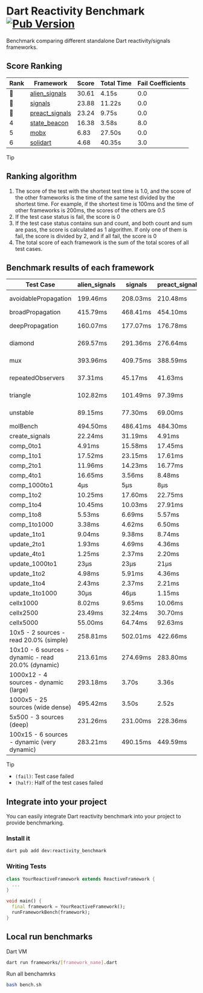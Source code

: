 # Dart Reactivity Benchmark [![Pub Version](https://img.shields.io/pub/v/reactivity_benchmark)](https://pub.dev/packages/reactivity_benchmark)

Benchmark comparing different standalone Dart reactivity/signals frameworks.

## Score Ranking

<!-- Rank Table -->
| Rank | Framework | Score | Total Time | Fail Coefficients |
|---|---|---|---|---|
| 🥇 | [alien_signals](https://pub.dev/packages/alien_signals) | 30.61 | 4.15s | 0.0 |
| 🥈 | [signals](https://pub.dev/packages/signals) | 23.88 | 11.22s | 0.0 |
| 🥉 | [preact_signals](https://pub.dev/packages/preact_signals) | 23.24 | 9.75s | 0.0 |
| 4 | [state_beacon](https://pub.dev/packages/state_beacon) | 16.38 | 3.58s | 8.0 |
| 5 | [mobx](https://pub.dev/packages/mobx) | 6.83 | 27.50s | 0.0 |
| 6 | [solidart](https://pub.dev/packages/solidart) | 4.68 | 40.35s | 3.0 |
<!-- Rank Table End -->

> [!TIP]
> ## Ranking algorithm
>
> 1. The score of the test with the shortest test time is 1.0, and the score of the other frameworks is the time of the same test divided by the shortest time. For example, if the shortest time is 100ms and the time of other frameworks is 200ms, the scores of the others are 0.5
> 2. If the test case status is fail, the score is 0
> 3. If the test case status contains sun and count, and both count and sum are pass, the score is calculated as 1 algorithm. If only one of them is fail, the score is divided by 2, and if all fail, the score is 0
> 4. The total score of each framework is the sum of the total scores of all test cases.

## Benchmark results of each framework

<!-- Benchmark Table -->
| Test Case | alien_signals | signals | preact_signals | solidart | state_beacon | mobx |
|---|---|---|---|---|---|---|
| avoidablePropagation | 199.46ms | 208.03ms | 210.48ms | 2.24s | 157.50ms (fail) | 2.32s |
| broadPropagation | 415.79ms | 468.41ms | 454.10ms | 5.53s | 6.68ms (fail) | 4.40s |
| deepPropagation | 160.07ms | 177.07ms | 176.78ms | 2.03s | 139.15ms (fail) | 1.56s |
| diamond | 269.57ms | 291.36ms | 276.64ms | 3.50s | 212.79ms (fail) | 2.41s |
| mux | 393.96ms | 409.75ms | 388.59ms | 2.04s | 195.59ms (fail) | 1.80s |
| repeatedObservers | 37.31ms | 45.17ms | 41.63ms | 215.29ms | 53.45ms (fail) | 235.77ms |
| triangle | 102.82ms | 101.49ms | 97.39ms | 1.15s | 80.54ms (fail) | 764.75ms |
| unstable | 89.15ms | 77.30ms | 69.00ms | 348.76ms | 340.82ms (fail) | 345.33ms |
| molBench | 494.50ms | 486.41ms | 484.30ms | 1.75s | 930μs | 590.25ms |
| create_signals | 22.24ms | 31.19ms | 4.91ms | 62.51ms | 73.69ms | 82.99ms |
| comp_0to1 | 4.91ms | 15.58ms | 17.45ms | 46.99ms | 52.25ms | 19.02ms |
| comp_1to1 | 17.52ms | 23.15ms | 17.61ms | 44.46ms | 59.56ms | 27.66ms |
| comp_2to1 | 11.96ms | 14.23ms | 16.77ms | 25.79ms | 36.37ms | 24.04ms |
| comp_4to1 | 16.65ms | 3.56ms | 8.48ms | 13.26ms | 18.25ms | 15.33ms |
| comp_1000to1 | 4μs | 5μs | 8μs | 2.50ms | 84μs | 20μs |
| comp_1to2 | 10.25ms | 17.60ms | 22.75ms | 31.79ms | 50.15ms | 38.81ms |
| comp_1to4 | 10.45ms | 10.03ms | 27.91ms | 29.03ms | 45.77ms | 20.37ms |
| comp_1to8 | 5.53ms | 6.69ms | 5.57ms | 25.66ms | 45.07ms | 21.92ms |
| comp_1to1000 | 3.38ms | 4.62ms | 6.50ms | 19.34ms | 42.33ms | 15.97ms |
| update_1to1 | 9.04ms | 9.38ms | 8.74ms | 43.87ms | 7.95ms | 27.74ms |
| update_2to1 | 1.93ms | 4.69ms | 4.36ms | 21.53ms | 2.91ms | 13.63ms |
| update_4to1 | 1.25ms | 2.37ms | 2.20ms | 10.91ms | 2.10ms | 7.14ms |
| update_1000to1 | 23μs | 23μs | 21μs | 116μs | 15μs | 72μs |
| update_1to2 | 4.98ms | 5.91ms | 4.36ms | 22.79ms | 3.93ms | 14.02ms |
| update_1to4 | 2.43ms | 2.37ms | 2.21ms | 11.08ms | 1.49ms | 7.21ms |
| update_1to1000 | 30μs | 46μs | 1.15ms | 224μs | 411μs | 166μs |
| cellx1000 | 8.02ms | 9.65ms | 10.06ms | 196.07ms | 5.71ms | 81.83ms |
| cellx2500 | 23.49ms | 32.24ms | 30.70ms | 582.10ms | 23.37ms | 295.48ms |
| cellx5000 | 55.00ms | 64.74ms | 92.63ms | 1.26s | 85.51ms | 625.38ms |
| 10x5 - 2 sources - read 20.0% (simple) | 258.81ms | 502.01ms | 422.66ms | 2.68s (half) | 247.69ms | 1.98s |
| 10x10 - 6 sources - dynamic - read 20.0% (dynamic) | 213.61ms | 274.69ms | 283.80ms | 2.40s (half) | 208.13ms | 1.52s |
| 1000x12 - 4 sources - dynamic (large) | 293.18ms | 3.70s | 3.36s | 4.20s (half) | 354.11ms | 1.86s |
| 1000x5 - 25 sources (wide dense) | 495.42ms | 3.50s | 2.52s | 4.95s (half) | 523.15ms | 3.52s |
| 5x500 - 3 sources (deep) | 231.26ms | 231.00ms | 228.36ms | 2.07s (half) | 233.67ms | 1.13s |
| 100x15 - 6 sources - dynamic (very dynamic) | 283.21ms | 490.15ms | 449.59ms | 2.80s (half) | 268.66ms | 1.72s |
<!-- Benchmark Table End -->

> [!TIP]
> - `(fail)`: Test case failed
> - `(half)`: Half of the test cases failed

## Integrate into your project

You can easily integrate Dart reactivity benchmark into your project to provide benchmarking.

### Install it

```bash
dart pub add dev:reactivity_benchmark
```

### Writing Tests

```dart
class YourReactiveFramework extends ReactiveFramework {
  ...
}

void main() {
  final framework = YourReactiveFramework();
  runFrameworkBench(framework);
}
```

## Local run benchmarks

Dart VM
```bash
dart run frameworks/[framework_name].dart
```

Run all benchamrks
```bash
bash bench.sh
```
